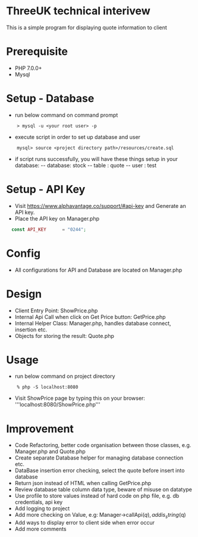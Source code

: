 # ThreeUK technical interivew
This is a simple program for displaying quote information to client

# Prerequisite
- PHP 7.0.0+
- Mysql

# Setup - Database
- run below command on command prompt
```SELinux
	> mysql -u <your root user> -p
```
- execute script in order to set up database and user
```SELinux
	mysql> source <project directory path>/resources/create.sql
```
- if script runs successfully, you will have these things setup in your database:
-- database: stock
-- table   : quote
-- user    : test

# Setup - API Key
- Visit https://www.alphavantage.co/support/#api-key and Generate an API key.
- Place the API key on Manager.php
```Php
  const API_KEY      = "0244";
```

# Config
- All configurations for API and Database are located on Manager.php

# Design
- Client Entry Point: ShowPrice.php
- Internal Api Call when click on Get Price button: GetPrice.php
- Internal Helper Class: Manager.php, handles database connect, insertion etc.
- Objects for storing the result: Quote.php

# Usage
- run below command on project directory
```SELinux
	% php -S localhost:8080
```
- Visit ShowPrice page by typing this on your browser: '''localhost:8080/ShowPrice.php'''

# Improvement
- Code Refactoring, better code organisation between those classes, e.g. Manager.php and Quote.php
- Create separate Database helper for managing database connection etc.
- DataBase insertion error checking, select the quote before insert into database
- Return json instead of HTML when calling GetPrice.php
- Review database table column data type, beware of misuse on datatype
- Use profile to store values instead of hard code on php file, e.g. db 
  credentials, api key
- Add logging to project
- Add more checking on Value, e.g: Manager->callApi($q), add is_string($q)
- Add ways to display error to client side when error occur
- Add more comments
